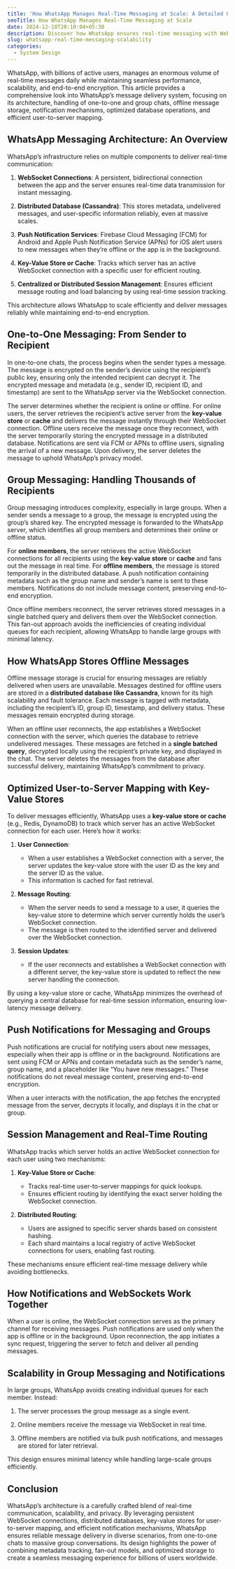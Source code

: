 ```yaml
---
title: 'How WhatsApp Manages Real-Time Messaging at Scale: A Detailed Guide'
seoTitle: How WhatsApp Manages Real-Time Messaging at Scale
date: 2024-12-18T20:10:04+05:30
description: Discover how WhatsApp ensures real-time messaging with WebSockets, scalable databases, and efficient user-to-server mapping for billions of users worldwide.
slug: whatsapp-real-time-messaging-scalability
categories:
  - System Design
---
```

WhatsApp, with billions of active users, manages an enormous volume of real-time messages daily while maintaining seamless performance, scalability, and end-to-end encryption. This article provides a comprehensive look into WhatsApp’s message delivery system, focusing on its architecture, handling of one-to-one and group chats, offline message storage, notification mechanisms, optimized database operations, and efficient user-to-server mapping.

## WhatsApp Messaging Architecture: An Overview

WhatsApp’s infrastructure relies on multiple components to deliver real-time communication:

1. **WebSocket Connections**: A persistent, bidirectional connection between the app and the server ensures real-time data transmission for instant messaging.

2. **Distributed Database (Cassandra)**: This stores metadata, undelivered messages, and user-specific information reliably, even at massive scales.

3. **Push Notification Services**: Firebase Cloud Messaging (FCM) for Android and Apple Push Notification Service (APNs) for iOS alert users to new messages when they’re offline or the app is in the background.

4. **Key-Value Store or Cache**: Tracks which server has an active WebSocket connection with a specific user for efficient routing.

5. **Centralized or Distributed Session Management**: Ensures efficient message routing and load balancing by using real-time session tracking.

This architecture allows WhatsApp to scale efficiently and deliver messages reliably while maintaining end-to-end encryption.

## One-to-One Messaging: From Sender to Recipient

In one-to-one chats, the process begins when the sender types a message. The message is encrypted on the sender’s device using the recipient’s public key, ensuring only the intended recipient can decrypt it. The encrypted message and metadata (e.g., sender ID, recipient ID, and timestamp) are sent to the WhatsApp server via the WebSocket connection.

The server determines whether the recipient is online or offline. For online users, the server retrieves the recipient’s active server from the **key-value store** or **cache** and delivers the message instantly through their WebSocket connection. Offline users receive the message once they reconnect, with the server temporarily storing the encrypted message in a distributed database. Notifications are sent via FCM or APNs to offline users, signaling the arrival of a new message. Upon delivery, the server deletes the message to uphold WhatsApp’s privacy model.

## Group Messaging: Handling Thousands of Recipients

Group messaging introduces complexity, especially in large groups. When a sender sends a message to a group, the message is encrypted using the group’s shared key. The encrypted message is forwarded to the WhatsApp server, which identifies all group members and determines their online or offline status.

For **online members**, the server retrieves the active WebSocket connections for all recipients using the **key-value store** or **cache** and fans out the message in real time. For **offline members**, the message is stored temporarily in the distributed database. A push notification containing metadata such as the group name and sender’s name is sent to these members. Notifications do not include message content, preserving end-to-end encryption.

Once offline members reconnect, the server retrieves stored messages in a single batched query and delivers them over the WebSocket connection. This fan-out approach avoids the inefficiencies of creating individual queues for each recipient, allowing WhatsApp to handle large groups with minimal latency.

## How WhatsApp Stores Offline Messages

Offline message storage is crucial for ensuring messages are reliably delivered when users are unavailable. Messages destined for offline users are stored in a **distributed database like Cassandra**, known for its high scalability and fault tolerance. Each message is tagged with metadata, including the recipient’s ID, group ID, timestamp, and delivery status. These messages remain encrypted during storage.

When an offline user reconnects, the app establishes a WebSocket connection with the server, which queries the database to retrieve undelivered messages. These messages are fetched in a **single batched query**, decrypted locally using the recipient’s private key, and displayed in the chat. The server deletes the messages from the database after successful delivery, maintaining WhatsApp’s commitment to privacy.

## Optimized User-to-Server Mapping with Key-Value Stores

To deliver messages efficiently, WhatsApp uses a **key-value store or cache** (e.g., Redis, DynamoDB) to track which server has an active WebSocket connection for each user. Here’s how it works:

1. **User Connection**:
	* When a user establishes a WebSocket connection with a server, the server updates the key-value store with the user ID as the key and the server ID as the value.
	* This information is cached for fast retrieval.

2. **Message Routing**:
	* When the server needs to send a message to a user, it queries the key-value store to determine which server currently holds the user’s WebSocket connection.
	* The message is then routed to the identified server and delivered over the WebSocket connection.

3. **Session Updates**:
	* If the user reconnects and establishes a WebSocket connection with a different server, the key-value store is updated to reflect the new server handling the connection.

By using a key-value store or cache, WhatsApp minimizes the overhead of querying a central database for real-time session information, ensuring low-latency message delivery.

## Push Notifications for Messaging and Groups

Push notifications are crucial for notifying users about new messages, especially when their app is offline or in the background. Notifications are sent using FCM or APNs and contain metadata such as the sender’s name, group name, and a placeholder like “You have new messages.” These notifications do not reveal message content, preserving end-to-end encryption.

When a user interacts with the notification, the app fetches the encrypted message from the server, decrypts it locally, and displays it in the chat or group.

## Session Management and Real-Time Routing

WhatsApp tracks which server holds an active WebSocket connection for each user using two mechanisms:

1. **Key-Value Store or Cache**:
	* Tracks real-time user-to-server mappings for quick lookups.
	* Ensures efficient routing by identifying the exact server holding the WebSocket connection.

2. **Distributed Routing**:
	* Users are assigned to specific server shards based on consistent hashing.
	* Each shard maintains a local registry of active WebSocket connections for users, enabling fast routing.

These mechanisms ensure efficient real-time message delivery while avoiding bottlenecks.

## How Notifications and WebSockets Work Together

When a user is online, the WebSocket connection serves as the primary channel for receiving messages. Push notifications are used only when the app is offline or in the background. Upon reconnection, the app initiates a sync request, triggering the server to fetch and deliver all pending messages.

## Scalability in Group Messaging and Notifications

In large groups, WhatsApp avoids creating individual queues for each member. Instead:

1. The server processes the group message as a single event.

2. Online members receive the message via WebSocket in real time.

3. Offline members are notified via bulk push notifications, and messages are stored for later retrieval.

This design ensures minimal latency while handling large-scale groups efficiently.

## Conclusion

WhatsApp’s architecture is a carefully crafted blend of real-time communication, scalability, and privacy. By leveraging persistent WebSocket connections, distributed databases, key-value stores for user-to-server mapping, and efficient notification mechanisms, WhatsApp ensures reliable message delivery in diverse scenarios, from one-to-one chats to massive group conversations. Its design highlights the power of combining metadata tracking, fan-out models, and optimized storage to create a seamless messaging experience for billions of users worldwide.